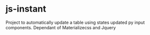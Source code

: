 # js-instant
Project to automatically update a table using states updated py input components. Dependant of Materializecss and Jquery
